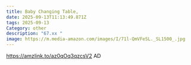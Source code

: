 ```yaml
---
title: Baby Changing Table,
date: 2025-09-13T11:13:49.871Z
tags: 2025-09-13
Category: other
description: "67.xx "
image: https://m.media-amazon.com/images/I/71l-QmVFeSL._SL1500_.jpg
---
```

https://amzlink.to/az0qOq3qzcsV2
AD